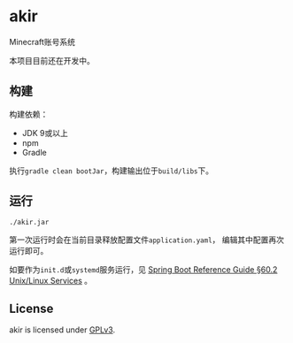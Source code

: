 # akir
Minecraft账号系统

本项目目前还在开发中。

## 构建

构建依赖：
 * JDK 9或以上
 * npm
 * Gradle

执行`gradle clean bootJar`，构建输出位于`build/libs`下。

## 运行
```
./akir.jar
```
第一次运行时会在当前目录释放配置文件`application.yaml`，
编辑其中配置再次运行即可。

如要作为`init.d`或`systemd`服务运行，见
[Spring Boot Reference Guide §60.2 Unix/Linux Services](https://docs.spring.io/spring-boot/docs/2.0.0.BUILD-SNAPSHOT/reference/htmlsingle/#deployment-service) 。

## License
akir is licensed under [GPLv3](./LICENSE).
